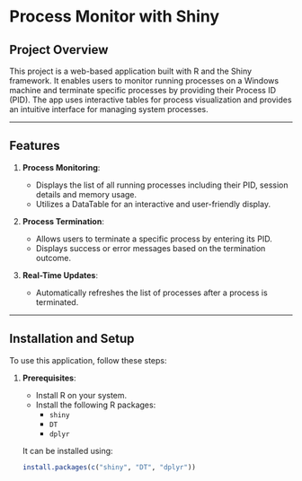 # Process Monitor with Shiny

## Project Overview
This project is a web-based application built with R and the Shiny framework. It enables users to monitor running processes on a Windows machine and terminate specific processes by providing their Process ID (PID). The app uses interactive tables for process visualization and provides an intuitive interface for managing system processes.

---

## Features
1. **Process Monitoring**:
   - Displays the list of all running processes including their PID, session details and memory usage.
   - Utilizes a DataTable for an interactive and user-friendly display.

2. **Process Termination**:
   - Allows users to terminate a specific process by entering its PID.
   - Displays success or error messages based on the termination outcome.

3. **Real-Time Updates**:
   - Automatically refreshes the list of processes after a process is terminated.

---

## Installation and Setup
To use this application, follow these steps:

1. **Prerequisites**:
   - Install R on your system.
   - Install the following R packages:
     - `shiny`
     - `DT`
     - `dplyr`

   It can be installed using:
   ```R
   install.packages(c("shiny", "DT", "dplyr"))
